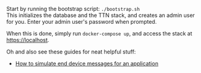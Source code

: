 Start by running the bootstrap script: `./bootstrap.sh`  
This initializes the database and the TTN stack, and creates an admin user for you.
Enter your admin user's password when prompted.  

When this is done, simply run `docker-compose up`, and access the stack at [https://localhost](https://localhost).

Oh and also see these guides for neat helpful stuff:  
* [How to simulate end device messages for an application](./docs/simulate-device-messages.md)
